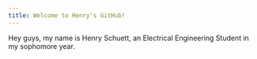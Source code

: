 ```yaml
---
title: Welcome to Henry's GitHub!
---
```

Hey guys, my name is Henry Schuett, an Electrical Engineering Student in my sophomore year.
